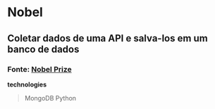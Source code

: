 # Nobel
## Coletar dados de uma API e salva-los em um banco de dados

### Fonte: [Nobel Prize]("http://api.nobelprize.org/v1")

**technologies**
>MongoDB
>Python